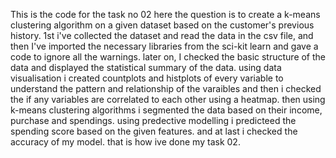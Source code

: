 This is the code for the task no 02
here the question is to create a k-means clustering algorithm on a given dataset based on the customer's previous history.
1st i've collected the dataset and read the data in the csv file, and then I've imported the necessary libraries from the sci-kit learn and gave a code to ignore all the warnings.
later on, I checked the basic structure of the data and displayed the statistical summary of the data.
using data visualisation i created countplots and histplots of every variable to understand the pattern and relationship of the varaibles
and then i checked the if any variables are correlated to each other using a heatmap.
then using k-means clustering algorithms i segmented the data based on their income, purchase and spendings.
using predective modelling i predicteed the spending score based on the given features.
and at last i checked the accuracy of my model.
that is how ive done my task 02.
